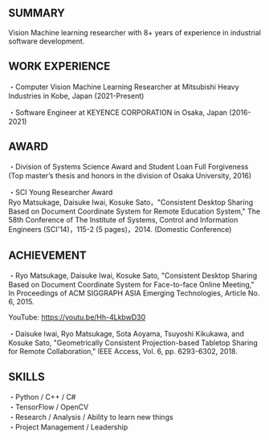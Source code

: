 ## SUMMARY
 Vision Machine learning researcher with 8+ years of experience in industrial software development. 

## WORK EXPERIENCE
・Computer Vision Machine Learning Researcher at Mitsubishi Heavy Industries in Kobe, Japan (2021-Present)

・Software Engineer at KEYENCE CORPORATION in Osaka, Japan (2016-2021)

## AWARD
・Division of Systems Science Award and Student Loan Full Forgiveness (Top master’s thesis and honors in the division of Osaka University, 2016)

・SCI Young Researcher Award <br>
Ryo Matsukage, Daisuke Iwai, Kosuke Sato，"Consistent Desktop Sharing Based on Document Coordinate System for Remote Education System," The 58th Conference of The Institute of Systems, Control and Information Engineers (SCI'14)，115-2 (5 pages)，2014. (Domestic Conference)


## ACHIEVEMENT
・Ryo Matsukage, Daisuke Iwai, Kosuke Sato, "Consistent Desktop Sharing Based on Document Coordinate System for Face-to-face Online Meeting," In Proceedings of ACM SIGGRAPH ASIA Emerging Technologies, Article No. 6, 2015.

YouTube: https://youtu.be/Hh-4LkbwD30

・Daisuke Iwai, Ryo Matsukage, Sota Aoyama, Tsuyoshi Kikukawa, and Kosuke Sato, "Geometrically Consistent Projection-based Tabletop Sharing for Remote Collaboration," IEEE Access, Vol. 6, pp. 6293-6302, 2018.

## SKILLS
・Python / C++ / C#<br>
・TensorFlow / OpenCV <br>
・Research / Analysis / Ability to learn new things<br>
・Project Management / Leadership<br>
